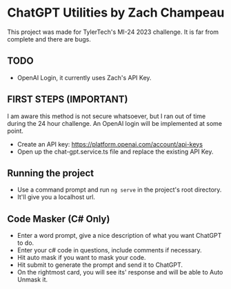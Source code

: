 # ChatGPT Utilities by Zach Champeau
This project was made for TylerTech's MI-24 2023 challenge. It is far from complete and there are bugs.

## TODO
- OpenAI Login, it currently uses Zach's API Key.

## FIRST STEPS (IMPORTANT)
I am aware this method is not secure whatsoever, but I ran out of time during the 24 hour challenge. An OpenAI login will be implemented at some point.
- Create an API key: https://platform.openai.com/account/api-keys
- Open up the chat-gpt.service.ts file and replace the existing API Key.

## Running the project
- Use a command prompt and run `ng serve` in the project's root directory.
- It'll give you a localhost url.

## Code Masker (C# Only)
- Enter a word prompt, give a nice description of what you want ChatGPT to do.
- Enter your c# code in questions, include comments if necessary.
- Hit auto mask if you want to mask your code.
- Hit submit to generate the prompt and send it to ChatGPT.
- On the rightmost card, you will see its' response and will be able to Auto Unmask it.
